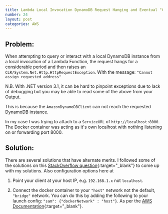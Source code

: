 ```yaml
---
title: Lambda Local Invocation DynamoDB Request Hanging and Eventual "CLR/System.Net.Http.HttpRequestException"
number: 24
layout: post
categories: AWS
---
```


## Problem:

When attempting to query or interact with a local DynamoDB instance from a local invocation of a Lambda Function, the request hangs for a considerable period and then raises an
`CLR/System.Net.Http.HttpRequestException`.  With the message: `"Cannot assign requested address"`

N.B. With .NET version 3.1, it can be hard to pinpoint exceptions due to lack of debugging but you may be able to read some of the above from your Output.

This is because the `AmazonDynamoDBClient` can not reach the requested DynamoDB instance.

In my case I was trying to attach to a `ServiceURL` of `http://localhost:8000`.  The Docker container was acting as it's own localhost with nothing listening on or forwarding port 8000.

## Solution:

There are several solutions that have alternate merits.  I followed some of the solutions on this [StackOverflow question](https://stackoverflow.com/questions/46973456/docker-access-localhost-port-from-container){:target="_blank"} to come up with my solutions.  Also configuration options here at 

1. Point your client at your host IP, e.g. `192.168.1.x` not `localhost`.

2. Connect the docker container to your `"host"` network not the default, `"bridge"` network.  You can do this by adding the following to your launch config: `"sam": {"dockerNetwork" : "host"}`. As per the [AWS Documentation](https://docs.aws.amazon.com/toolkit-for-vscode/latest/userguide/run-debug-sam-app.html#debug-config-ref){:target="_blank"}.